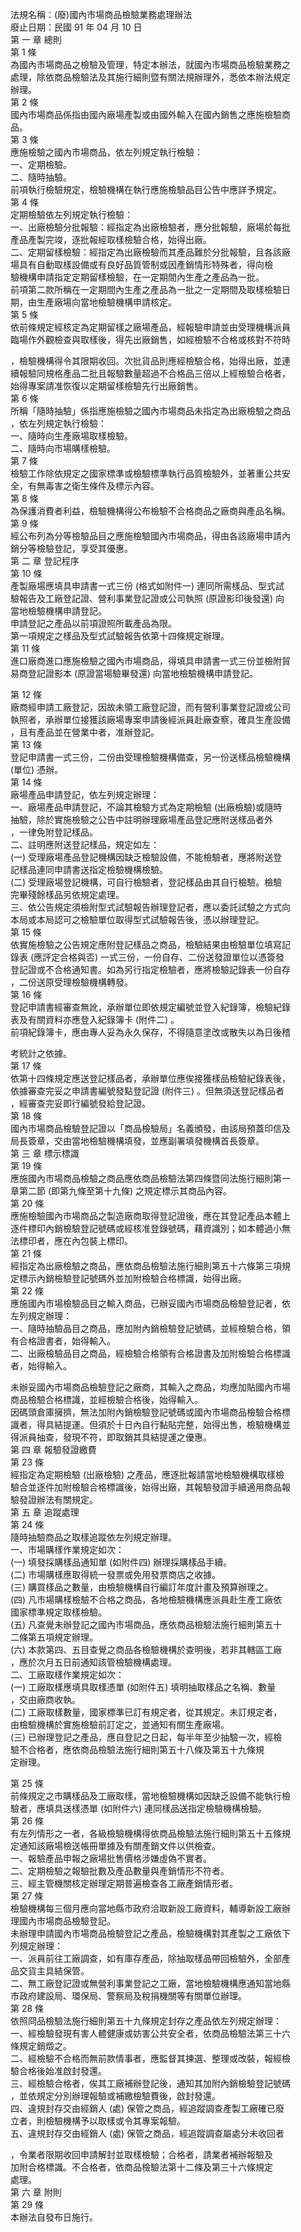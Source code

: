 法規名稱：(廢)國內市場商品檢驗業務處理辦法  
廢止日期：民國 91 年 04 月 10 日  
第 一 章 總則  
第 1 條  
為國內市場商品之檢驗及管理，特定本辦法，就國內市場商品檢驗業務之  
處理，除依商品檢驗法及其施行細則暨有關法規辦理外，悉依本辦法規定  
辦理。  
第 2 條  
國內市場商品係指由國內廠場產製或由國外輸入在國內銷售之應施檢驗商  
品。  
第 3 條  
應施檢驗之國內市場商品，依左列規定執行檢驗：  
一、定期檢驗。  
二、隨時抽驗。  
前項執行檢驗規定，檢驗機構在執行應施檢驗品目公告中應詳予規定。  
第 4 條  
定期檢驗依左列規定執行檢驗：  
一、出廠檢驗分批報驗：經指定為出廠檢驗者，應分批報驗，廠場於每批  
產品產製完竣，逐批報經取樣檢驗合格，始得出廠。  
二、定期留樣檢驗：經指定為出廠檢驗而其產品難於分批報驗，且各該廠  
場具有自動取樣設備或有良好品質管制或因產銷情形特殊者，得向檢  
驗機構申請指定定期留樣檢驗，在一定期間內生產之產品為一批。  
前項第二款所稱在一定期間內生產之產品為一批之一定期間及取樣檢驗日  
期，由生產廠場向當地檢驗機構申請核定。  
第 5 條  
依前條規定經核定為定期留樣之廠場產品，經報驗申請並由受理機構派員  
臨場作外觀檢查與取樣後，得先出廠銷售，如經檢驗不合格或核對不符時  


，檢驗機構得令其限期收回。次批貨品則應經檢驗合格，始得出廠，並連  
續報驗同規格產品二批且報驗數量超過不合格品三倍以上經檢驗合格者，  
始得專案請准恢復以定期留樣檢驗先行出廠銷售。  
第 6 條  
所稱「隨時抽驗」係指應施檢驗之國內市場商品未指定為出廠檢驗之商品  
，依左列規定執行檢驗：  
一、隨時向生產廠場取樣檢驗。  
二、隨時向市場購樣檢驗。  
第 7 條  
檢驗工作除依規定之國家標準或檢驗標準執行品質檢驗外，並著重公共安  
全，有無毒害之衛生條件及標示內容。  
第 8 條  
為保護消費者利益，檢驗機構得公布檢驗不合格商品之廠商與產品名稱。  
第 9 條  
經公布列為分等檢驗品目之應施檢驗國內市場商品，得由各該廠場申請內  
銷分等檢驗登記，享受其優惠。  
第 二 章 登記程序  
第 10 條  
產製廠場應填具申請書一式三份 (格式如附件一) 連同所需樣品、型式試  
驗報告及工廠登記證、營利事業登記證或公司執照 (原證影印後發還) 向  
當地檢驗機構申請登記。  
申請登記之產品以前項證照所載產品為限。  
第一項規定之樣品及型式試驗報告依第十四條規定辦理。  
第 11 條  
進口廠商進口應施檢驗之國內市場商品，得填具申請書一式三份並檢附貿  
易商登記證影本 (原證當場驗畢發還) 向當地檢驗機構申請登記。  


第 12 條  
廠商經申請工廠登記，因故未領工廠登記證，而有營利事業登記證或公司  
執照者，承辦單位接獲該廠場專案申請後經派員赴廠查察，確具生產設備  
，且有產品並在營業中者，准辦登記。  
第 13 條  
登記申請書一式三份，二份由受理檢驗機構備查，另一份送樣品檢驗機構  
(單位) 憑辦。  
第 14 條  
廠場產品申請登記，依左列規定辦理：  
一、廠場產品申請登記，不論其檢驗方式為定期檢驗 (出廠檢驗)或隨時  
抽驗，除於實施檢驗之公告中註明辦理廠場產品登記應附送樣品者外  
，一律免附登記樣品。  
二、註明應附送登記樣品，規定如左：  
(一) 受理廠場產品登記機構因缺乏檢驗設備，不能檢驗者，應將附送登  
記樣品連同申請書送指定檢驗機構檢驗。  
(二) 受理廠場登記機構，可自行檢驗者，登記樣品由其自行檢驗。檢驗  
完畢殘餘樣品另依規定處理。  
三、依公告規定須檢附型式試驗報告辦理登記者，應以委託試驗之方式向  
本局或本局認可之檢驗單位取得型式試驗報告後，憑以辦理登記。  
第 15 條  
依實施檢驗之公告規定應附登記樣品之商品，檢驗結果由檢驗單位填寫記  
錄表 (應評定合格與否) 一式三份，一份自存、二份送發證單位以憑簽發  
登記證或不合格通知書。如為另行指定檢驗者，應將檢驗記錄表一份自存  
，二份送原受理檢驗機構轉發。  
第 16 條  
登記申請書經審查無訛，承辦單位即依規定編號並登入紀錄簿，檢驗紀錄  
表及有關資料亦應登入紀錄簿卡 (附件二) 。  
前項紀錄簿卡，應由專人妥為永久保存，不得隨意塗改或散失以為日後稽  


考統計之依據。  
第 17 條  
依第十四條規定應送登記樣品者，承辦單位應俟接獲樣品檢驗紀錄表後，  
依據審查完妥之申請書編號發點登記證 (附件三) 。但無須送登記樣品者  
，經審查完妥即行編號發給登記證。  
第 18 條  
國內市場商品檢驗登記證以「商品檢驗局」名義頒發，由該局預蓋印信及  
局長簽章，交由當地檢驗機構填發，並應副署填發機構首長簽章。  
第 三 章 標示標識  
第 19 條  
應施國內市場商品檢驗之商品應依商品檢驗法第四條暨同法施行細則第一  
章第二節 (即第九條至第十九條) 之規定標示其商品內容。  
第 20 條  
應施檢驗國內市場商品之製造廠商取得登記證後，應在其登記產品本體上  
逐件標印內銷檢驗登記號碼或經核准登錄號碼，藉資識別；如本體過小無  
法標印者，應在內包裝上標印。  
第 21 條  
經指定為出廠檢驗之商品，應依商品檢驗法施行細則第五十六條第三項規  
定標示內銷檢驗登記號碼外並加附檢驗合格標識，始得出廠。  
第 22 條  
應施國內市場檢驗品目之輸入商品，已辦妥國內市場商品檢驗登記者，依  
左列規定辦理：  
一、隨時抽驗品目之商品，應加附內銷檢驗登記號碼，並經檢驗合格，領  
有合格證書者，始得輸入。  
二、出廠檢驗品目之商品，經檢驗合格領有合格證書及加附檢驗合格標識  
者，始得輸入。  


未辦妥國內市場商品檢驗登記之廠商，其輸入之商品，均應加貼國內市場  
商品檢驗合格標識，並經檢驗合格後，始得輸入。  
因碼頭倉庫擁擠，無法加附內銷檢驗登記號碼或國內市場商品檢驗合格標  
識者，得具結提運。但須於十日內自行黏貼完整，始得出售，檢驗機構並  
得派員抽查，發現不符，即取銷其具結提運之優惠。  
第 四 章 報驗發證繳費  
第 23 條  
經指定為定期檢驗 (出廠檢驗) 之產品，應逐批報請當地檢驗機構取樣檢  
驗合並逐件加附檢驗合格標識後，始得出廠，其報驗發證手續適用商品報  
驗發證辦法有關規定。  
第 五 章 追蹤處理  
第 24 條  
隨時抽驗商品之取樣追蹤依左列規定辦理。  
一、市場購樣作業規定如次：  
(一) 填發採購樣品通知單 (如附件四) 辦理採購樣品手續。  
(二) 市場購樣應取得統一發票或免用發票商店之收據。  
(三) 購買樣品之數量，由檢驗機構自行編訂年度計畫及預算辦理之。  
(四) 凡市場購樣檢驗不合格之商品，各地檢驗機構應派員赴生產工廠依  
國家標準規定取樣檢驗。  
(五) 凡查覺未辦登記之國內市場商品，應依商品檢驗法施行細則第五十  
二條第五項規定辦理。  
(六) 本款第四、五目查覺之商品各檢驗機構於查明後，若非其轄區工廠  
，應於次月五日前通知該管檢驗機構處理。  
二、工廠取樣作業規定如次：  
(一) 工廠取樣應填具取樣憑單 (如附件五) 填明抽取樣品之名稱、數量  
，交由廠商收執。  
(二) 工廠取樣數量，國家標準已訂有規定者，從其規定。未訂規定者，  
由檢驗機構於實施檢驗前訂定之，並通知有關生產廠場。  
(三) 已辦理登記之產品，應自登記之日起，每半年至少抽驗一次，經檢  
驗不合格者，應依商品檢驗法施行細則第五十八條及第五十九條規  
定辦理。  


第 25 條  
前條規定之市購樣品及工廠取樣，當地檢驗機構如因缺乏設備不能執行檢  
驗者，應填具送樣憑單 (如附件六) 連同樣品送指定檢驗機構檢驗。  
第 26 條  
有左列情形之一者，各級檢驗機構得依商品檢驗法施行細則第五十五條規  
定通知該廠場檢送帳冊單據及有關產銷文件以供檢查。  
一、報驗產品申報之廠場批售價格涉嫌虛偽不實者。  
二、定期檢驗之報驗批數及產品數量與產銷情形不符者。  
三、經主管機關核定辦理定期普遍檢查各工廠產銷情形者。  
第 27 條  
檢驗機構每三個月應向當地縣市政府洽取新設工廠資料，輔導新設工廠辦  
理國內市場商品檢驗登記。  
未辦理申請國內市場商品檢驗登記之產品，檢驗機構對其產製之工廠依下  
列規定辦理：  
一、派員前往工廠調查，如有庫存產品，除抽取樣品帶回檢驗外，全部產  
品交貨主具結保管。  
二、無工廠登記證或無營利事業登記之工廠，當地檢驗機構應通知當地縣  
市政府建設局、環保局、警察局及稅捐機關等有關單位辦理。  
第 28 條  
依照冏品檢驗法施行細則第五十九條規定封存之產品依左列規定辦理：  
一、經檢驗發現有害人體健康或妨害公共安全者，依商品檢驗法第三十六  
條規定銷燬之。  
二、經檢驗不合格而無前款情事者，應監督其揀選、整理或改裝，報經檢  
驗合格後始准啟封發還。  
三、經檢驗合格者，俟其工廠補辦登記後，通知其加附內銷檢驗登記號碼  
，並依規定分別辦理報驗或補繳檢驗費後，啟封發還。  
四、違規封存交由經銷人 (處) 保管之商品，經追蹤調查產製工廠確已廢  
立者，則檢驗機構予以取樣或令其專案報驗。  
五、違規封存交由經銷人 (處) 保管之商品，經追蹤調查屬處分未收回者  


，令業者限期收回申請解封並取樣檢驗；合格者，請業者補辦報驗及  
加附合格標識。不合格者，依商品檢驗法第十二條及第三十六條規定  
處理。  
第 六 章 附則  
第 29 條  
本辦法自發布日施行。  


